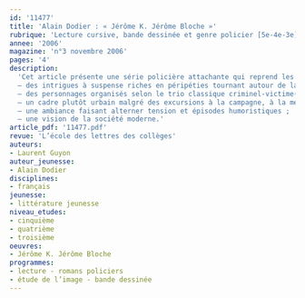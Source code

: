 ```yaml
---
id: '11477'
title: 'Alain Dodier : « Jérôme K. Jérôme Bloche »'
rubrique: 'Lecture cursive, bande dessinée et genre policier [5e-4e-3e]'
annee: '2006'
magazine: 'n°3 novembre 2006'
pages: '4'
description: 
  'Cet article présente une série policière attachante qui reprend les principaux ingrédients du genre :
  – des intrigues à suspense riches en péripéties tournant autour de la résolution d’une énigme ;
  – des personnages organisés selon le trio classique criminel-victime(s) / enquêteur ;
  – un cadre plutôt urbain malgré des excursions à la campagne, à la mer ou à la montagne ;
  – une ambiance faisant alterner tension et épisodes humoristiques ;
  – une vision de la société moderne.'
article_pdf: '11477.pdf'
revue: 'L’école des lettres des collèges'
auteurs:
- Laurent Guyon
auteur_jeunesse:
- Alain Dodier
disciplines:
- français
jeunesse:
- littérature jeunesse
niveau_etudes:
- cinquième
- quatrième
- troisième
oeuvres:
- Jérôme K. Jérôme Bloche
programmes:
- lecture - romans policiers
- étude de l’image - bande dessinée
---
```


